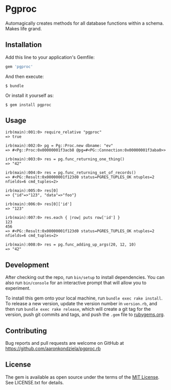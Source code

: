 # Pgproc

Automagically creates methods for all database functions within a schema. Makes life grand.

## Installation

Add this line to your application's Gemfile:

```ruby
gem 'pgproc'
```

And then execute:

    $ bundle

Or install it yourself as:

    $ gem install pgproc

## Usage

	irb(main):001:0> require_relative "pgproc"
	=> true

	irb(main):002:0> pg = Pg::Proc.new dbname: "ev"
	=> #<Pg::Proc:0x00000001f3acb8 @pg=#<PG::Connection:0x00000001f3aba0>>

	irb(main):003:0> res = pg.func_returning_one_thing()
	=> "42"

	irb(main):004:0> res = pg.func_returning_set_of_records()
	=> #<PG::Result:0x00000001f123d0 status=PGRES_TUPLES_OK ntuples=2 nfields=6 cmd_tuples=2>

	irb(main):005:0> res[0]
	=> {"id"=>"123", "data"=>"foo"}

	irb(main):006:0> res[0]['id']
	=> "123"

	irb(main):007:0> res.each { |row| puts row['id'] }
	123
	456
	=> #<PG::Result:0x00000001f123d0 status=PGRES_TUPLES_OK ntuples=2 nfields=6 cmd_tuples=2>

	irb(main):008:0> res = pg.func_adding_up_args(20, 12, 10)
	=> "42"

## Development

After checking out the repo, run `bin/setup` to install dependencies. You can also run `bin/console` for an interactive prompt that will allow you to experiment.

To install this gem onto your local machine, run `bundle exec rake install`. To release a new version, update the version number in `version.rb`, and then run `bundle exec rake release`, which will create a git tag for the version, push git commits and tags, and push the `.gem` file to [rubygems.org](https://rubygems.org).

## Contributing

Bug reports and pull requests are welcome on GitHub at https://github.com/aaronkondziela/pgproc.rb

## License

The gem is available as open source under the terms of the [MIT License](https://opensource.org/licenses/MIT). See LICENSE.txt for details.

